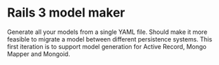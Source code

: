 # Rails 3 model maker ##

Generate all your models from a single YAML file. Should make it more feasible to migrate a model between different persistence systems.
This first iteration is to support model generation for Active Record, Mongo Mapper and Mongoid.